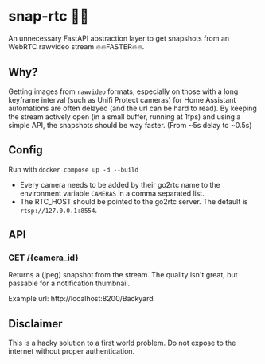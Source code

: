# snap-rtc 📸🔥

An unnecessary FastAPI abstraction layer to get snapshots from an WebRTC rawvideo stream 🔥🔥FASTER🔥🔥.

## Why?

Getting images from `rawvideo` formats, especially on those with a long keyframe interval (such as Unifi Protect cameras) for Home Assistant automations are often delayed (and the url can be hard to read).
By keeping the stream actively open (in a small buffer, running at 1fps) and using a simple API, the snapshots should be way faster. (From ~5s delay to ~0.5s)

## Config

Run with `docker compose up -d --build`
- Every camera needs to be added by their go2rtc name to the environment variable `CAMERAS` in a comma separated list.
- The RTC_HOST should be pointed to the go2rtc server. The default is `rtsp://127.0.0.1:8554`.

## API

### GET /{camera_id}

Returns a (jpeg) snapshot from the stream. The quality isn't great, but passable for a notification thumbnail.

Example url: http://localhost:8200/Backyard


## Disclaimer

This is a hacky solution to a first world problem. Do not expose to the internet without proper authentication.
